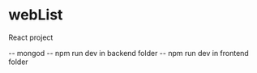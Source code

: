 # webList


React project

-- mongod
-- npm run dev in backend folder
-- npm run dev in frontend folder
